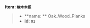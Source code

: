 <!-- BEGIN_AUTOGEN: do NOT edit in this block -->

**item: `橡木木板`**

> * **name: ** Oak_Wood_Planks
> * **id: `81`**

<!-- END_AUTOGEN-->
